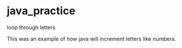 # java_practice
loop through letters

This was an example of how java will increment letters like numbers.
